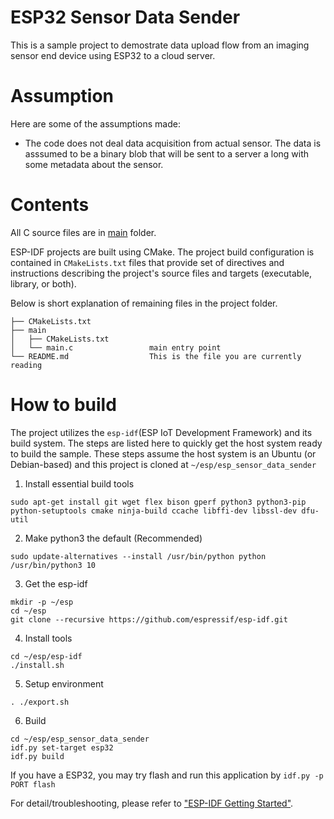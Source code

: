 # ESP32 Sensor Data Sender

This is a sample project to demostrate data upload flow from an imaging sensor end device using ESP32 to a cloud server.

# Assumption

Here are some of the assumptions made:

- The code does not deal data acquisition from actual sensor. The data is asssumed to be a binary blob that will be sent to a server a long with some metadata about the sensor.

# Contents

All C source files are in [main](main) folder. 

ESP-IDF projects are built using CMake. The project build configuration is contained in `CMakeLists.txt`
files that provide set of directives and instructions describing the project's source files and targets
(executable, library, or both). 

Below is short explanation of remaining files in the project folder.

```
├── CMakeLists.txt
├── main
│   ├── CMakeLists.txt
│   └── main.c                 main entry point
└── README.md                  This is the file you are currently reading
```

# How to build

The project utilizes the `esp-idf`(ESP IoT Development Framework) and its build system.
The steps are listed here to quickly get the host system ready to build the sample.
These steps assume the host system is an Ubuntu (or Debian-based) and this project is cloned at `~/esp/esp_sensor_data_sender`

1. Install essential build tools
```
sudo apt-get install git wget flex bison gperf python3 python3-pip python-setuptools cmake ninja-build ccache libffi-dev libssl-dev dfu-util
```

2. Make python3 the default (Recommended)
```
sudo update-alternatives --install /usr/bin/python python /usr/bin/python3 10
```

3. Get the esp-idf
```
mkdir -p ~/esp
cd ~/esp
git clone --recursive https://github.com/espressif/esp-idf.git
```

4. Install tools
```
cd ~/esp/esp-idf
./install.sh
```

5. Setup environment
```
. ./export.sh
```

6. Build
```
cd ~/esp/esp_sensor_data_sender
idf.py set-target esp32
idf.py build
```

If you have a ESP32, you may try flash and run this application by `idf.py -p PORT flash`

For detail/troubleshooting, please refer to ["ESP-IDF Getting Started"](https://docs.espressif.com/projects/esp-idf/en/latest/esp32/get-started).

